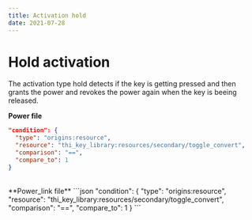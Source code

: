 ```yaml
---
title: Activation hold
date: 2021-07-28
---
```


# Hold activation
The activation type hold detects if the key is getting pressed and then grants the power and revokes the power again when the key is beeing released.

**Power file**
```json
"condition": {
  "type": "origins:resource",
  "resource": "thi_key_library:resources/secondary/toggle_convert",
  "comparison": "==",
  "compare_to": 1
}
```
<br />
**Power_link file**
```json
"condition": {
  "type": "origins:resource",
  "resource": "thi_key_library:resources/secondary/toggle_convert",
  "comparison": "==",
  "compare_to": 1
}
```